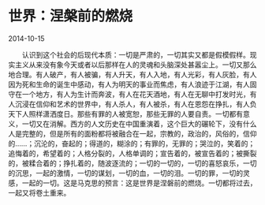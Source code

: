 # 世界：涅槃前的燃烧

2014-10-15  

　　认识到这个社会的后现代本质：一切是严肃的，一切其实又都是假模假样。现实主义从来没有象今天或者以后那样在人的灵魂和头脑深处甚嚣尘上。一切又那么地合理。有人破产，有人被骗，有人升天，有人入地，有人光彩，有人灰脸，有人因为死和生命的诞生中感动，有人为明天的事业而焦虑，有人浪迹于江湖，有人固守在一个地方，有人为生计而奔波，有人在花天酒地，有人在无聊中打发时光，有人沉浸在信仰和艺术的世界中，有人杀人，有人被杀，有人在恩怨在挣扎，有人负天下人照样潇洒度日。那些有罪的人被宽恕，那些无罪的人要自责。一切都有意义，一切又在消解。西方的人文历史在中国重演着，这个巨大的碾轮下，没有什么人是完整的，但是所有的面粉都将被融合在一起，宗教的，政治的，风俗的，信仰的……；沉沦的，奋起的；得道的，糊涂的；有罪的，无罪的；哭泣的，笑着的；追悔着的，希望着的；人格分裂的，人格单调的；宣告着的，被宣告着的；被撕裂的，被糅合着的；挣扎着的，随波逐流的；一切的一切的，一切的喜怒哀乐，一切的沉思，一起的激情，一切的谋划，一切的血，一切的泪。一切的罪，一切的灵感，一起的一切。这是马克思的预言：这是世界是涅磐前的燃烧。一切都将过去，一起又将卷土重来。